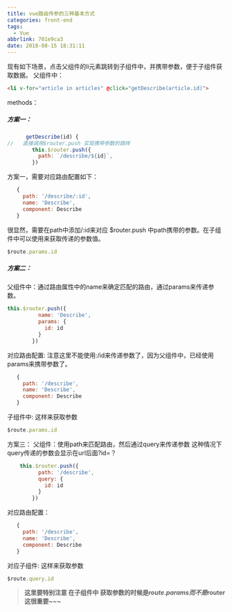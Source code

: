 ```yaml
---
title: vue路由传参的三种基本方式
categories: front-end
tags:
  - Vue
abbrlink: 701e9ca3
date: 2018-08-15 18:31:11
---
```


现有如下场景，点击父组件的li元素跳转到子组件中，并携带参数，便于子组件获取数据。
父组件中：

```html
<li v-for="article in articles" @click="getDescribe(article.id)">
```

methods：
##### 方案一：
```js
      getDescribe(id) {
//   直接调用$router.push 实现携带参数的跳转
        this.$router.push({
          path: `/describe/${id}`,
        })
```

方案一，需要对应路由配置如下：
```js
   {
     path: '/describe/:id',
     name: 'Describe',
     component: Describe
   }
```
很显然，需要在path中添加/:id来对应 $router.push 中path携带的参数。在子组件中可以使用来获取传递的参数值。
```js
$route.params.id
```

##### 方案二：
父组件中：通过路由属性中的name来确定匹配的路由，通过params来传递参数。
```js
this.$router.push({
          name: 'Describe',
          params: {
            id: id
          }
        })
```
对应路由配置: 注意这里不能使用:/id来传递参数了，因为父组件中，已经使用params来携带参数了。
```js
   {
     path: '/describe',
     name: 'Describe',
     component: Describe
   }
```
子组件中: 这样来获取参数
```js
$route.params.id
```
方案三：
父组件：使用path来匹配路由，然后通过query来传递参数
这种情况下 query传递的参数会显示在url后面?id=？
```js
    this.$router.push({
          path: '/describe',
          query: {
            id: id
          }
        })
```
对应路由配置：
```js
   {
     path: '/describe',
     name: 'Describe',
     component: Describe
   }
```
对应子组件: 这样来获取参数
```js
$route.query.id
```
> **这里要特别注意 在子组件中 获取参数的时候是$route.params 而不是$router 这很重要~~~** 